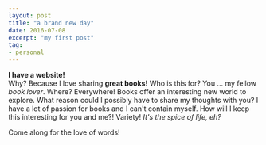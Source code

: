 ```yaml
---
layout: post
title: "a brand new day"
date: 2016-07-08
excerpt: "my first post"
tag: 
- personal
---
```


**I have a website!**    
Why? Because I love sharing **great books!**
Who is this for? You ... my fellow _book lover_.
Where? Everywhere! Books offer an interesting new world to explore.
What reason could I possibly have to share my thoughts with you? I have a lot of passion for books and I can't contain myself.
How will I keep this interesting for you and me?! Variety! _It's the spice of life, eh?_

Come along for the love of words!
